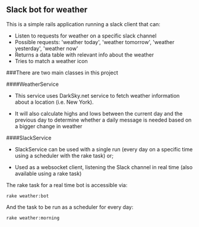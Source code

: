 ## Slack bot for weather

This is a simple rails application running a slack client that can:

  - Listen to requests for weather on a specific slack channel
  - Possible requests: 'weather today', 'weather tomorrow', 'weather yesterday', 'weather now'
  - Returns a data table with relevant info about the weather
  - Tries to match a weather icon

###There are two main classes in this project

####WeatherService

- This service uses DarkSky.net service to fetch weather information about a location (i.e. New York).

- It will also calculate highs and lows between the current day and the previous day to determine whether a daily message is needed based on a bigger change in weather

####SlackService

- SlackService can be used with a single run (every day on a specific time using a scheduler with the rake task) or;

- Used as a websocket client, listening the Slack channel in real time (also available using a rake task)

The rake task for a real time bot is accessible via:

```rake weather:bot```

And the task to be run as a scheduler for every day:

```rake weather:morning```
